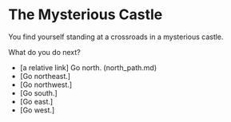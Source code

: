 # The Mysterious Castle
You find yourself standing at a crossroads in a mysterious castle.

What do you do next?

* [a relative link] Go north. (north_path.md) 
* [Go northeast.]
* [Go northwest.]
* [Go south.]
* [Go east.]
* [Go west.]